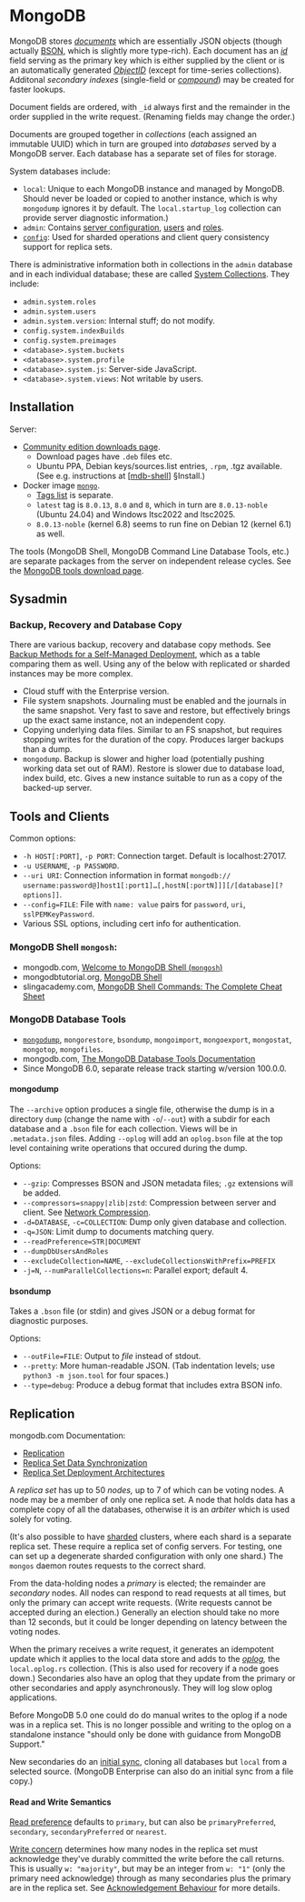 MongoDB
=======

MongoDB stores _[documents]_ which are essentially JSON objects (though
actually [BSON], which is slightly more type-rich). Each document has an
_[id]_ field serving as the primary key which is either supplied by the
client or is an automatically generated _[ObjectID]_ (except for
time-series collections). Additonal _secondary indexes_ (single-field or
_[compound]_) may be created for faster lookups.

Document fields are ordered, with `_id` always first and the remainder in
the order supplied in the write request. (Renaming fields may change the
order.)

Documents are grouped together in _collections_ (each assigned an immutable
UUID) which in turn are grouped into _databases_ served by a MongoDB
server. Each database has a separate set of files for storage.

System databases include:
* `local`: Unique to each MongoDB instance and managed by MongoDB. Should
  never be loaded or copied to another instance, which is why `mongodump`
  ignores it by default. The `local.startup_log` collection can provide
  server diagnostic information.)
* `admin`: Contains [server configuration][admin-params],
  [users][admin-users] and [roles][admin-roles].
* [`config`][db-config]: Used for sharded operations and client query
  consistency support for replica sets.

There is administrative information both in collections in the `admin`
database and in each individual database; these are called [System
Collections][admin-syscol]. They include:
- `admin.system.roles`
- `admin.system.users`
- `admin.system.version`: Internal stuff; do not modify.
- `config.system.indexBuilds`
- `config.system.preimages`
- `<database>.system.buckets`
- `<database>.system.profile`
- `<database>.system.js`: Server-side JavaScript.
- `<database>.system.views`: Not writable by users.


Installation
------------

Server:
- [Community edition downloads page][mdb-dl-server].
  - Download pages have `.deb` files etc.
  - Ubuntu PPA, Debian keys/sources.list entries, `.rpm`, .tgz available.
    (See e.g. instructions at [[mdb-shell]] §Install.)
- Docker image [`mongo`][dr-mongo].
  - [Tags list][dr-mongo-tags] is separate.
  - `latest` tag is `8.0.13`, `8.0` and `8`, which in turn are
    `8.0.13-noble` (Ubuntu 24.04) and Windows ltsc2022 and ltsc2025.
  - `8.0.13-noble` (kernel 6.8) seems to run fine on Debian 12 (kernel 6.1)
    as well.

The tools (MongoDB Shell, MongoDB Command Line Database Tools, etc.)
are separate packages from the server on independent release cycles.
See the [MongoDB tools download page][mdb-dl-tools].


Sysadmin
--------

### Backup, Recovery and Database Copy

There are various backup, recovery and database copy methods. See [Backup
Methods for a Self-Managed Deployment][mdb-core-bu], which as a table
comparing them as well. Using any of the below with replicated or sharded
instances may be more complex.

- Cloud stuff with the Enterprise version.
- File system snapshots. Journaling must be enabled and the journals in the
  same snapshot. Very fast to save and restore, but effectively brings up
  the exact same instance, not an independent copy.
- Copying underlying data files. Similar to an FS snapshot, but requires
  stopping writes for the duration of the copy. Produces larger backups
  than a dump.
- `mongodump`. Backup is slower and higher load (potentially pushing
  working data set out of RAM). Restore is slower due to database load,
  index build, etc. Gives a new instance suitable to run as a copy of
  the backed-up server.


Tools and Clients
-----------------

Common options:
- `-h HOST[:PORT]`, `-p PORT`: Connection target. Default is localhost:27017.
- `-u USERNAME`, `-p PASSWORD`.
- `--uri URI`: Connection information in format `mongodb://`
  `username:password@]host1[:port1]…[,hostN[:portN]]][/[database][?options]]`.
- `--config=FILE`: File with `name: value` pairs for `password`, `uri`,
  `sslPEMKeyPassword`.
- Various SSL options, including cert info for authentication.

### MongoDB Shell `mongosh`:

- mongodb.com, [Welcome to MongoDB Shell (`mongosh`)][mdb-shell]
- mongodbtutorial.org, [MongoDB Shell][mtut-shell]
- slingacademy.com, [MongoDB Shell Commands: The Complete Cheat
  Sheet][sling-mongosh]

### MongoDB Database Tools

- [`mongodump`], `mongorestore`, `bsondump`, `mongoimport`, `mongoexport`,
  `mongostat`, `mongotop`, `mongofiles`.
- mongodb.com, [The MongoDB Database Tools Documentation][mdb-tools]
- Since MongoDB 6.0, separate release track starting w/version 100.0.0.

#### mongodump

The `--archive` option produces a single file, otherwise the dump is in a
directory `dump` (change the name with `-o`/`--out`) with a subdir for each
database and a `.bson` file for each collection. Views will be in
`.metadata.json` files. Adding `--oplog` will add an `oplog.bson` file at
the top level containing write operations that occured during the dump.

Options:
* `--gzip`: Compresses BSON and JSON metadata files; `.gz` extensions will
  be added.
* `--compressors=snappy|zlib|zstd`: Compression between server and client.
  See [Network Compression].
* `-d=DATABASE`, `-c=COLLECTION`: Dump only given database and collection.
* `-q=JSON`: Limit dump to documents matching query.
* `--readPreference=STR|DOCUMENT`
* `--dumpDbUsersAndRoles`
* `--excludeCollection=NAME`, `--excludeCollectionsWithPrefix=PREFIX`
* `-j=N`, `--numParallelCollections=n`: Parallel export; default 4.

#### bsondump

Takes a `.bson` file (or stdin) and gives JSON or a debug format for
diagnostic purposes.

Options:
* `--outFile=FILE`: Output to _file_ instead of stdout.
* `--pretty`: More human-readable JSON. (Tab indentation levels; use
  `python3 -m json.tool` for four spaces.)
* `--type=debug`: Produce a debug format that includes extra BSON info.




Replication
-----------

mongodb.com Documentation:
- [Replication][mdb-replication]
- [Replica Set Data Synchronization][mdb-rep-sync]
- [Replica Set Deployment Architectures][mdb-rep-arch]

A _replica set_ has up to 50 _nodes,_ up to 7 of which can be voting nodes.
A node may be a member of only one replica set. A node that holds data has
a complete copy of all the databases, otherwise it is an _arbiter_ which is
used solely for voting.

(It's also possible to have [sharded] clusters, where each shard is a
separate replica set. These require a replica set of config servers. For
testing, one can set up a degenerate sharded configuration with only one
shard.) The `mongos` daemon routes requests to the correct shard.

From the data-holding nodes a _primary_ is elected; the remainder are
_secondary_ nodes. All nodes can respond to read requests at all times, but
only the primary can accept write requests. (Write requests cannot be
accepted during an election.) Generally an election should take no more
than 12 seconds, but it could be longer depending on latency between the
voting nodes.

When the primary receives a write request, it generates an idempotent
update which it applies to the local data store and adds to the _[oplog],_
the `local.oplog.rs` collection. (This is also used for recovery if a node
goes down.) Secondaries also have an oplog that they update from the
primary or other secondaries and apply asynchronously. They will log
slow oplog applications.

Before MongoDB 5.0 one could do do manual writes to the oplog if a node was
in a replica set. This is no longer possible and writing to the oplog on a
standalone instance "should only be done with guidance from MongoDB
Support."

New secondaries do an [initial sync][mdb-rep-sync], cloning all databases
but `local` from a selected source. (MongoDB Enterprise can also do an
initial sync from a file copy.)

#### Read and Write Semantics

[Read preference] defaults to `primary`, but can also be
`primaryPreferred`, `secondary`, `secondaryPreferred` or `nearest`.

[Write concern] determines how many nodes in the replica set must
acknowledge they've durably committed the write before the call returns.
This is usually `w: "majority"`, but may be an integer from `w: "1"` (only
the primary need acknowledge) through as many secondaries plus the primary
are in the replica set. See [Acknowledgement Behaviour] for more details.



<!-------------------------------------------------------------------->
[BSON]: https://en.wikipedia.org/wiki/BSON
[ObjectID]: https://www.mongodb.com/docs/manual/reference/bson-types/#std-label-objectid
[admin-params]: https://www.mongodb.com/docs/manual/reference/parameters/
[admin-roles]: https://www.mongodb.com/docs/manual/reference/built-in-roles/
[admin-syscol]: https://www.mongodb.com/docs/manual/reference/system-collections/#std-label-metadata-system-collections
[admin-users]: https://www.mongodb.com/docs/manual/reference/database-users/
[compound]: https://www.mongodb.com/docs/manual/core/indexes/index-types/index-compound/#std-label-index-type-compound
[db-config]: https://www.mongodb.com/docs/manual/reference/config-database/
[documents]: https://www.mongodb.com/docs/manual/core/document/
[id]: https://www.mongodb.com/docs/manual/core/document/#the-_id-field

<!-- Installation -->
[dr-mongo-tags]: https://github.com/docker-library/docs/blob/master/mongo/README.md
[dr-mongo]: https://hub.docker.com/_/mongo/
[mdb-dl-server]: https://www.mongodb.com/try/download/community-edition/releases
[mdb-dl-tools]: https://www.mongodb.com/try/download/shell
[mdb-shell]: https://www.mongodb.com/docs/mongodb-shell/
[mdb-tools]: https://www.mongodb.com/docs/database-tools/
[mtut-shell]: https://www.mongodbtutorial.org/getting-started/mongodb-shell/
[sling-mongosh]: https://www.slingacademy.com/article/mongodb-shell-commands-the-complete-cheat-sheet/

<!-- Sysadmin -->
[mdb-core-bu]: https://www.mongodb.com/docs/manual/core/backups/

<!-- Tools and Clients -->
[Network Compression]: https://www.mongodb.com/docs/drivers/go/current/connect/connection-options/network-compression/
[`mongodump`]: https://www.mongodb.com/docs/database-tools/mongodump/

<!-- Replication -->
[Acknowledgement Behaviour]: https://www.mongodb.com/docs/manual/reference/write-concern/#std-label-wc-ack-behavior
[mdb-rep-arch]: https://www.mongodb.com/docs/manual/core/replica-set-architectures/
[mdb-rep-sync]: https://www.mongodb.com/docs/manual/core/replica-set-sync/
[mdb-replication]: https://www.mongodb.com/docs/manual/replication/
[oplog]: https://www.mongodb.com/docs/manual/core/replica-set-oplog/
[read preference]: https://www.mongodb.com/docs/manual/core/read-preference/
[sharded]: https://www.mongodb.com/docs/manual/core/sharded-cluster-components/#sharded-cluster-components
[write concern]: https://www.mongodb.com/docs/manual/core/replica-set-write-concern/
